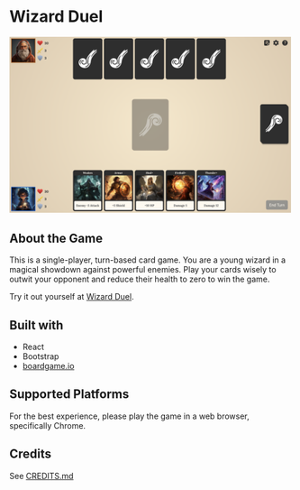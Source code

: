 # Wizard Duel

<img src="github/game-screenshot.png" alt="game screenshot" width="500">

## About the Game

This is a single-player, turn-based card game. You are a young wizard in a magical showdown against powerful enemies. Play your cards wisely to outwit your opponent and reduce their health to zero to win the game.

Try it out yourself at [Wizard Duel](https://wizard-duel-ten.vercel.app).

## Built with

- React
- Bootstrap
- [boardgame.io](https://boardgame.io/)

## Supported Platforms

For the best experience, please play the game in a web browser, specifically Chrome.

## Credits

See [CREDITS.md](./CREDITS.md)
